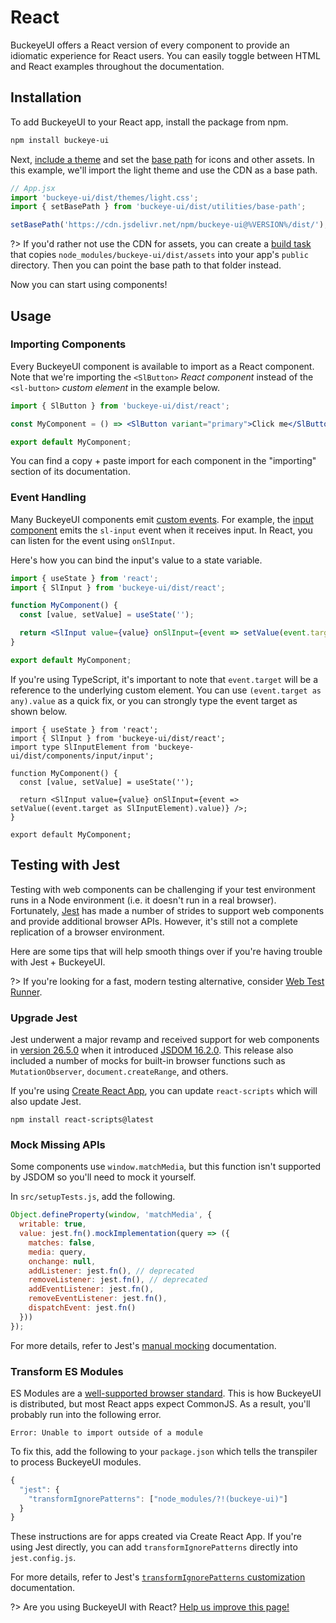 # React

BuckeyeUI offers a React version of every component to provide an idiomatic experience for React users. You can easily toggle between HTML and React examples throughout the documentation.

## Installation

To add BuckeyeUI to your React app, install the package from npm.

```bash
npm install buckeye-ui
```

Next, [include a theme](/getting-started/themes) and set the [base path](/getting-started/installation#setting-the-base-path) for icons and other assets. In this example, we'll import the light theme and use the CDN as a base path.

```jsx
// App.jsx
import 'buckeye-ui/dist/themes/light.css';
import { setBasePath } from 'buckeye-ui/dist/utilities/base-path';

setBasePath('https://cdn.jsdelivr.net/npm/buckeye-ui@%VERSION%/dist/');
```

?> If you'd rather not use the CDN for assets, you can create a [build task](https://webpack.js.org/plugins/copy-webpack-plugin/) that copies `node_modules/buckeye-ui/dist/assets` into your app's `public` directory. Then you can point the base path to that folder instead.

Now you can start using components!

## Usage

### Importing Components

Every BuckeyeUI component is available to import as a React component. Note that we're importing the `<SlButton>` _React component_ instead of the `<sl-button>` _custom element_ in the example below.

```jsx
import { SlButton } from 'buckeye-ui/dist/react';

const MyComponent = () => <SlButton variant="primary">Click me</SlButton>;

export default MyComponent;
```

You can find a copy + paste import for each component in the "importing" section of its documentation.

### Event Handling

Many BuckeyeUI components emit [custom events](https://developer.mozilla.org/en-US/docs/Web/API/CustomEvent). For example, the [input component](/components/input) emits the `sl-input` event when it receives input. In React, you can listen for the event using `onSlInput`.

Here's how you can bind the input's value to a state variable.

```jsx
import { useState } from 'react';
import { SlInput } from 'buckeye-ui/dist/react';

function MyComponent() {
  const [value, setValue] = useState('');

  return <SlInput value={value} onSlInput={event => setValue(event.target.value)} />;
}

export default MyComponent;
```

If you're using TypeScript, it's important to note that `event.target` will be a reference to the underlying custom element. You can use `(event.target as any).value` as a quick fix, or you can strongly type the event target as shown below.

```tsx
import { useState } from 'react';
import { SlInput } from 'buckeye-ui/dist/react';
import type SlInputElement from 'buckeye-ui/dist/components/input/input';

function MyComponent() {
  const [value, setValue] = useState('');

  return <SlInput value={value} onSlInput={event => setValue((event.target as SlInputElement).value)} />;
}

export default MyComponent;
```

## Testing with Jest

Testing with web components can be challenging if your test environment runs in a Node environment (i.e. it doesn't run in a real browser). Fortunately, [Jest](https://jestjs.io/) has made a number of strides to support web components and provide additional browser APIs. However, it's still not a complete replication of a browser environment.

Here are some tips that will help smooth things over if you're having trouble with Jest + BuckeyeUI.

?> If you're looking for a fast, modern testing alternative, consider [Web Test Runner](https://modern-web.dev/docs/test-runner/overview/).

### Upgrade Jest

Jest underwent a major revamp and received support for web components in [version 26.5.0](https://github.com/facebook/jest/blob/main/CHANGELOG.md#2650) when it introduced [JSDOM 16.2.0](https://github.com/jsdom/jsdom/blob/master/Changelog.md#1620). This release also included a number of mocks for built-in browser functions such as `MutationObserver`, `document.createRange`, and others.

If you're using [Create React App](https://reactjs.org/docs/create-a-new-react-app.html#create-react-app), you can update `react-scripts` which will also update Jest.

```
npm install react-scripts@latest
```

### Mock Missing APIs

Some components use `window.matchMedia`, but this function isn't supported by JSDOM so you'll need to mock it yourself.

In `src/setupTests.js`, add the following.

```js
Object.defineProperty(window, 'matchMedia', {
  writable: true,
  value: jest.fn().mockImplementation(query => ({
    matches: false,
    media: query,
    onchange: null,
    addListener: jest.fn(), // deprecated
    removeListener: jest.fn(), // deprecated
    addEventListener: jest.fn(),
    removeEventListener: jest.fn(),
    dispatchEvent: jest.fn()
  }))
});
```

For more details, refer to Jest's [manual mocking](https://jestjs.io/docs/manual-mocks#mocking-methods-which-are-not-implemented-in-jsdom) documentation.

### Transform ES Modules

ES Modules are a [well-supported browser standard](https://hacks.mozilla.org/2018/03/es-modules-a-cartoon-deep-dive/). This is how BuckeyeUI is distributed, but most React apps expect CommonJS. As a result, you'll probably run into the following error.

```
Error: Unable to import outside of a module
```

To fix this, add the following to your `package.json` which tells the transpiler to process BuckeyeUI modules.

```js
{
  "jest": {
    "transformIgnorePatterns": ["node_modules/?!(buckeye-ui)"]
  }
}
```

These instructions are for apps created via Create React App. If you're using Jest directly, you can add `transformIgnorePatterns` directly into `jest.config.js`.

For more details, refer to Jest's [`transformIgnorePatterns` customization](https://jestjs.io/docs/tutorial-react-native#transformignorepatterns-customization) documentation.

?> Are you using BuckeyeUI with React? [Help us improve this page!](https://github.com/bfdeloitte/buckeye-ui/blob/next/docs/frameworks/react.md)
